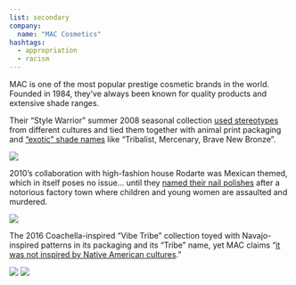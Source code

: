 ```yaml
---
list: secondary
company:
  name: "MAC Cosmetics"
hashtags:
  - appropriation
  - racism
---
```


MAC is one of the most popular prestige cosmetic brands in the world. Founded in 1984, they’ve always been known for quality products and extensive shade ranges.

Their “Style Warrior” summer 2008 seasonal collection [used stereotypes](https://www.makeupmuseum.org/home/2013/08/cultural-appropriation-in-cosmetics.html) from different cultures and tied them together with animal print packaging and [“exotic” shade names](https://www.temptalia.com/mac-style-warrior-reviews-thoughts/) like “Tribalist, Mercenary, Brave New Bronze”.

![](/mac-style-warrior.jpg)

2010’s collaboration with high-fashion house Rodarte was Mexican themed, which in itself poses no issue&hellip; until they [named their nail polishes](http://www.thefrisky.com/2010-07-15/tasteless-but-chic-mac-names-makeup-after-impoverished-murdered-women1/#When:19:10:46Z?eref=RSS) after a notorious factory town where children and young women are assaulted and murdered.

![](/mac-rodarte.png)

The 2016 Coachella-inspired “Vibe Tribe” collection toyed with Navajo-inspired patterns in its packaging and its “Tribe” name, yet MAC claims “[it was not inspired by Native American cultures](http://www.refinery29.com/2016/04/108902/mac-vibe-tribe-cultural-appropriation-controversy).”

![](/mac-vibe-tribe.jpg)
![](/mac-vibe-tribe.png)
